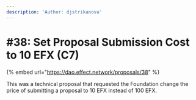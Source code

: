 ```yaml
---
description: 'Author: djstrikanova'
---
```


# \#38: Set Proposal Submission Cost to 10 EFX \(C7\)

{% embed url="https://dao.effect.network/proposals/38" %}

This was a technical proposal that requested the Foundation change the price of submitting a proposal to 10 EFX instead of 100 EFX.

